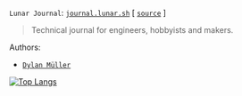 `Lunar Journal`: [`journal.lunar.sh`](https://journal.lunar.sh/) [ [`source`](https://github.com/lunarjournal/lunarjournal.github.io/) ]

> Technical journal for engineers, hobbyists and makers.

Authors: 
- [`Dylan Müller`](https://www.linkedin.com/in/dylanmuller)

[![Top Langs](https://github-readme-stats-48wc.vercel.app/api/top-langs/?username=lunarjournal&layout=compact)](https://github.com/lunarjournal/github-readme-stats)


